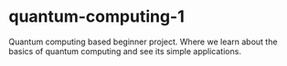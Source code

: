 # quantum-computing-1
Quantum computing based beginner project. Where we learn about the basics of quantum computing and see its simple applications.
